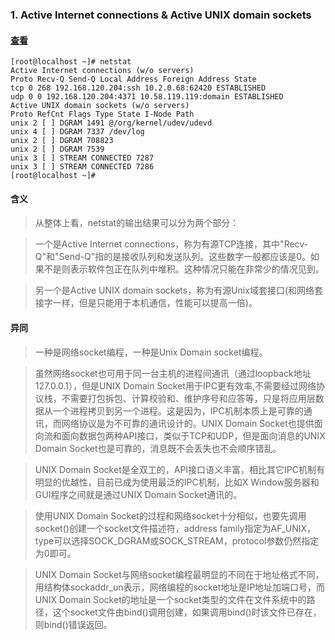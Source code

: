 ### 1. Active Internet connections & Active UNIX domain sockets

#### [查看](http://www.jb51.net/LINUXjishu/152405.html)
```
[root@localhost ~]# netstat
Active Internet connections (w/o servers)
Proto Recv-Q Send-Q Local Address Foreign Address State
tcp 0 268 192.168.120.204:ssh 10.2.0.68:62420 ESTABLISHED
udp 0 0 192.168.120.204:4371 10.58.119.119:domain ESTABLISHED
Active UNIX domain sockets (w/o servers)
Proto RefCnt Flags Type State I-Node Path
unix 2 [ ] DGRAM 1491 @/org/kernel/udev/udevd
unix 4 [ ] DGRAM 7337 /dev/log
unix 2 [ ] DGRAM 708823
unix 2 [ ] DGRAM 7539
unix 3 [ ] STREAM CONNECTED 7287
unix 3 [ ] STREAM CONNECTED 7286
[root@localhost ~]#
```

#### 含义

 > 从整体上看，netstat的输出结果可以分为两个部分：
 
 > 一个是Active Internet connections，称为有源TCP连接，其中"Recv-Q"和"Send-Q"指的是接收队列和发送队列。这些数字一般都应该是0。如果不是则表示软件包正在队列中堆积。这种情况只能在非常少的情况见到。
 
 > 另一个是Active UNIX domain sockets，称为有源Unix域套接口(和网络套接字一样，但是只能用于本机通信，性能可以提高一倍)。

#### 异同

 > 一种是网络socket编程，一种是Unix Domain socket编程。

 > 虽然网络socket也可用于同一台主机的进程间通讯（通过loopback地址127.0.0.1），但是UNIX Domain Socket用于IPC更有效率,不需要经过网络协议栈，不需要打包拆包、计算校验和、维护序号和应答等，只是将应用层数据从一个进程拷贝到另一个进程。这是因为，IPC机制本质上是可靠的通讯，而网络协议是为不可靠的通讯设计的。UNIX Domain Socket也提供面向流和面向数据包两种API接口，类似于TCP和UDP，但是面向消息的UNIX Domain Socket也是可靠的，消息既不会丢失也不会顺序错乱。
 
 > UNIX Domain Socket是全双工的，API接口语义丰富，相比其它IPC机制有明显的优越性，目前已成为使用最泛的IPC机制，比如X Window服务器和GUI程序之间就是通过UNIX Domain Socket通讯的。

 > 使用UNIX Domain Socket的过程和网络socket十分相似，也要先调用socket()创建一个socket文件描述符，address family指定为AF_UNIX，type可以选择SOCK_DGRAM或SOCK_STREAM，protocol参数仍然指定为0即可。

 > UNIX Domain Socket与网络socket编程最明显的不同在于地址格式不同，用结构体sockaddr_un表示，网络编程的socket地址是IP地址加端口号，而UNIX Domain Socket的地址是一个socket类型的文件在文件系统中的路径，这个socket文件由bind()调用创建，如果调用bind()时该文件已存在，则bind()错误返回。

